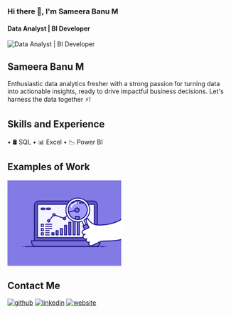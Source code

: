 ### Hi there 👋, I'm Sameera Banu M
#### Data Analyst | BI Developer
![Data Analyst | BI Developer](https://media.licdn.com/dms/image/D5616AQE3_GyjJ3jgnw/profile-displaybackgroundimage-shrink_350_1400/0/1720885796292?e=1727913600&v=beta&t=GXJKJIjWQl1fwpIa3YrATA3rPr8HCKDbfVqQIlY6A8I)

## Sameera Banu M

Enthusiastic data analytics fresher with a strong passion for turning data into actionable insights, ready to drive impactful business decisions.
Let's harness the data together ⚡!

## Skills and Experience

• 🛢️ SQL
• 📊 Excel
• 📉 Power BI 

## Examples of Work
<img src = "https://github.com/Sameera0103/Sameera0103/blob/main/Analysis%20Pic.gif" width="256"/>

## Contact Me 
[<img src='https://cdn.jsdelivr.net/npm/simple-icons@3.0.1/icons/github.svg' alt='github' height='40'>](https://github.com/Sameera0103)  [<img src='https://cdn.jsdelivr.net/npm/simple-icons@3.0.1/icons/linkedin.svg' alt='linkedin' height='40'>](https://www.linkedin.com/in/SameeraBanuM/)  [<img src='https://cdn.jsdelivr.net/npm/simple-icons@3.0.1/icons/icloud.svg' alt='website' height='40'>](https://sameera-banu.carrd.co/)  
